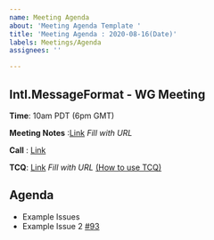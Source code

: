 ```yaml
---
name: Meeting Agenda
about: 'Meeting Agenda Template '
title: 'Meeting Agenda : 2020-08-16(Date)'
labels: Meetings/Agenda
assignees: ''

---
```


## Intl.MessageFormat - WG Meeting 

**Time**: 10am PDT (6pm GMT)

**Meeting Notes** :[Link]() *Fill with URL*

**Call** : [Link](https://meet.google.com/nqr-frda-fii)

**TCQ**: [Link]()  *Fill with URL*  [(How to use TCQ)](https://github.com/unicode-org/message-format-wg/blob/master/docs/tcq-howto.md)

## Agenda
- Example Issues
-  Example Issue 2 [#93 ](https://github.com/unicode-org/message-format-wg/issues/93)
